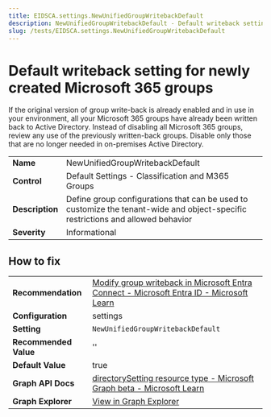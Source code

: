 ```yaml
---
title: EIDSCA.settings.NewUnifiedGroupWritebackDefault
description: NewUnifiedGroupWritebackDefault - Default writeback setting for newly created Microsoft 365 groups
slug: /tests/EIDSCA.settings.NewUnifiedGroupWritebackDefault
---
```


# Default writeback setting for newly created Microsoft 365 groups

If the original version of group write-back is already enabled and in use in your environment, all your Microsoft 365 groups have already been written back to Active Directory. Instead of disabling all Microsoft 365 groups, review any use of the previously written-back groups. Disable only those that are no longer needed in on-premises Active Directory.

| | |
|-|-|
| **Name** | NewUnifiedGroupWritebackDefault |
| **Control** | Default Settings - Classification and M365 Groups |
| **Description** | Define group configurations that can be used to customize the tenant-wide and object-specific restrictions and allowed behavior |
| **Severity** | Informational |

## How to fix
| | |
|-|-|
| **Recommendation** | [Modify group writeback in Microsoft Entra Connect - Microsoft Entra ID - Microsoft Learn](https://learn.microsoft.com/en-us/azure/active-directory/hybrid/how-to-connect-modify-group-writeback#disable-automatic-writeback-of-new-microsoft-365-groups) |
| **Configuration** | settings |
| **Setting** | `NewUnifiedGroupWritebackDefault` |
| **Recommended Value** | '' |
| **Default Value** | true |
| **Graph API Docs** | [directorySetting resource type - Microsoft Graph beta - Microsoft Learn](https://learn.microsoft.com/en-us/graph/api/resources/directorysetting) |
| **Graph Explorer** | [View in Graph Explorer](https://developer.microsoft.com/en-us/graph/graph-explorer?request=settings&method=GET&version=beta&GraphUrl=https://graph.microsoft.com) |



